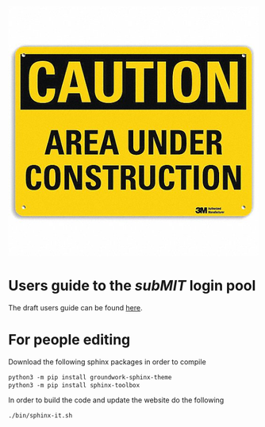 ![Heavy Constructiuon](/source/img/under_construction.jpg "Construction")

# Users guide to the *subMIT* login pool

The draft users guide can be found [here](http://submit04.mit.edu/submit-users/guide).


# For people editing

Download the following sphinx packages in order to compile

```
python3 -m pip install groundwork-sphinx-theme
python3 -m pip install sphinx-toolbox
```

In order to build the code and update the website do the following

```
./bin/sphinx-it.sh
```
